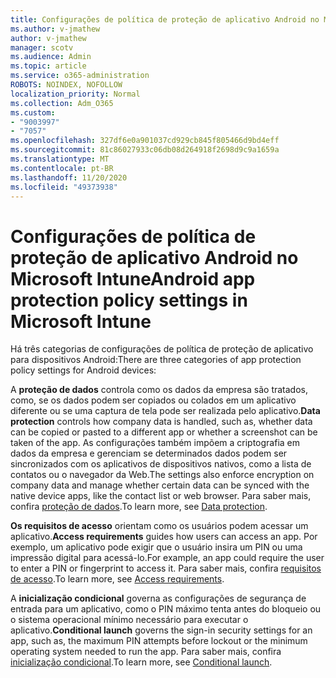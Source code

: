 ```yaml
---
title: Configurações de política de proteção de aplicativo Android no Microsoft Intune
ms.author: v-jmathew
author: v-jmathew
manager: scotv
ms.audience: Admin
ms.topic: article
ms.service: o365-administration
ROBOTS: NOINDEX, NOFOLLOW
localization_priority: Normal
ms.collection: Adm_O365
ms.custom:
- "9003997"
- "7057"
ms.openlocfilehash: 327df6e0a901037cd929cb845f805466d9bd4eff
ms.sourcegitcommit: 81c86027933c06db08d264918f2698d9c9a1659a
ms.translationtype: MT
ms.contentlocale: pt-BR
ms.lasthandoff: 11/20/2020
ms.locfileid: "49373938"
---
```

# <a name="android-app-protection-policy-settings-in-microsoft-intune"></a><span data-ttu-id="bac9c-102">Configurações de política de proteção de aplicativo Android no Microsoft Intune</span><span class="sxs-lookup"><span data-stu-id="bac9c-102">Android app protection policy settings in Microsoft Intune</span></span>

<span data-ttu-id="bac9c-103">Há três categorias de configurações de política de proteção de aplicativo para dispositivos Android:</span><span class="sxs-lookup"><span data-stu-id="bac9c-103">There are three categories of app protection policy settings for Android devices:</span></span>

<span data-ttu-id="bac9c-104">A **proteção de dados** controla como os dados da empresa são tratados, como, se os dados podem ser copiados ou colados em um aplicativo diferente ou se uma captura de tela pode ser realizada pelo aplicativo.</span><span class="sxs-lookup"><span data-stu-id="bac9c-104">**Data protection** controls how company data is handled, such as, whether data can be copied or pasted to a different app or whether a screenshot can be taken of the app.</span></span> <span data-ttu-id="bac9c-105">As configurações também impõem a criptografia em dados da empresa e gerenciam se determinados dados podem ser sincronizados com os aplicativos de dispositivos nativos, como a lista de contatos ou o navegador da Web.</span><span class="sxs-lookup"><span data-stu-id="bac9c-105">The settings also enforce encryption on company data and manage whether certain data can be synced with the native device apps, like the contact list or web browser.</span></span> <span data-ttu-id="bac9c-106">Para saber mais, confira [proteção de dados](https://go.microsoft.com/fwlink/?linkid=2135259).</span><span class="sxs-lookup"><span data-stu-id="bac9c-106">To learn more, see [Data protection](https://go.microsoft.com/fwlink/?linkid=2135259).</span></span>

<span data-ttu-id="bac9c-107">**Os requisitos de acesso** orientam como os usuários podem acessar um aplicativo.</span><span class="sxs-lookup"><span data-stu-id="bac9c-107">**Access requirements** guides how users can access an app.</span></span> <span data-ttu-id="bac9c-108">Por exemplo, um aplicativo pode exigir que o usuário insira um PIN ou uma impressão digital para acessá-lo.</span><span class="sxs-lookup"><span data-stu-id="bac9c-108">For example, an app could require the user to enter a PIN or fingerprint to access it.</span></span> <span data-ttu-id="bac9c-109">Para saber mais, confira [requisitos de acesso](https://go.microsoft.com/fwlink/?linkid=2135260).</span><span class="sxs-lookup"><span data-stu-id="bac9c-109">To learn more, see [Access requirements](https://go.microsoft.com/fwlink/?linkid=2135260).</span></span>

<span data-ttu-id="bac9c-110">A **inicialização condicional** governa as configurações de segurança de entrada para um aplicativo, como o PIN máximo tenta antes do bloqueio ou o sistema operacional mínimo necessário para executar o aplicativo.</span><span class="sxs-lookup"><span data-stu-id="bac9c-110">**Conditional launch** governs the sign-in security settings for an app, such as, the maximum PIN attempts before lockout or the minimum operating system needed to run the app.</span></span> <span data-ttu-id="bac9c-111">Para saber mais, confira [inicialização condicional](https://go.microsoft.com/fwlink/?linkid=2135507).</span><span class="sxs-lookup"><span data-stu-id="bac9c-111">To learn more, see [Conditional launch](https://go.microsoft.com/fwlink/?linkid=2135507).</span></span>
